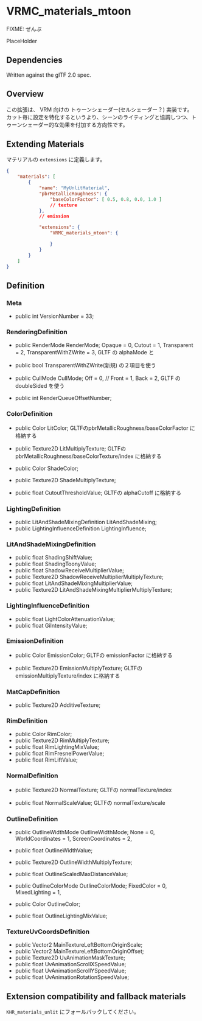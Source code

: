 # VRMC_materials_mtoon 

FIXME: ぜんぶ

PlaceHolder

## Dependencies

Written against the glTF 2.0 spec.

## Overview

この拡張は、 VRM 向けの トゥーンシェーダー(セルシェーダー？) 実装です。
カット毎に設定を特化するというより、シーンのライティングと協調しつつ、トゥーンシェーダー的な効果を付加する方向性です。

## Extending Materials

マテリアルの `extensions` に定義します。

```json
{
    "materials": [
        {
            "name": "MyUnlitMaterial",
            "pbrMetallicRoughness": {
                "baseColorFactor": [ 0.5, 0.8, 0.0, 1.0 ]
                // texture
            },
            // emission

            "extensions": {
                "VRMC_materials_mtoon": {

                }
            }
        }
    ]
}
```

## Definition

### Meta
* public int VersionNumber = 33;

### RenderingDefinition

* public RenderMode RenderMode;
        Opaque = 0,
        Cutout = 1,
        Transparent = 2,
        TransparentWithZWrite = 3,
GLTF の alphaMode と 

* public bool TransparentWithZWrite(新規) の２項目を使う

* public CullMode CullMode;
        Off = 0,
        // Front = 1,
        Back = 2,
GLTF の doubleSided を使う

* public int RenderQueueOffsetNumber;

### ColorDefinition

* public Color LitColor;
GLTFのpbrMetallicRoughness/baseColorFactor に格納する

* public Texture2D LitMultiplyTexture;
GLTFのpbrMetallicRoughness/baseColorTexture/index に格納する

* public Color ShadeColor;
* public Texture2D ShadeMultiplyTexture;

* public float CutoutThresholdValue;
GLTFの alphaCutoff に格納する    
    
### LightingDefinition
    
* public LitAndShadeMixingDefinition LitAndShadeMixing;
* public LightingInfluenceDefinition LightingInfluence;
    
### LitAndShadeMixingDefinition

* public float ShadingShiftValue;
* public float ShadingToonyValue;
* public float ShadowReceiveMultiplierValue;
* public Texture2D ShadowReceiveMultiplierMultiplyTexture;
* public float LitAndShadeMixingMultiplierValue;
* public Texture2D LitAndShadeMixingMultiplierMultiplyTexture;

### LightingInfluenceDefinition

* public float LightColorAttenuationValue;
* public float GiIntensityValue;

### EmissionDefinition

* public Color EmissionColor;
GLTFの emissionFactor に格納する

* public Texture2D EmissionMultiplyTexture;
GLTFの emissionMultiplyTexture/index に格納する

### MatCapDefinition

* public Texture2D AdditiveTexture;

### RimDefinition

* public Color RimColor;
* public Texture2D RimMultiplyTexture;
* public float RimLightingMixValue;
* public float RimFresnelPowerValue;
* public float RimLiftValue;

### NormalDefinition

* public Texture2D NormalTexture;
GLTFの normalTexture/index

* public float NormalScaleValue;
GLTFの normalTexture/scale

### OutlineDefinition

* public OutlineWidthMode OutlineWidthMode;
        None = 0,
        WorldCoordinates = 1,
        ScreenCoordinates = 2,

* public float OutlineWidthValue;
* public Texture2D OutlineWidthMultiplyTexture;
* public float OutlineScaledMaxDistanceValue;
* public OutlineColorMode OutlineColorMode;
        FixedColor = 0,
        MixedLighting = 1,

* public Color OutlineColor;
* public float OutlineLightingMixValue;

### TextureUvCoordsDefinition

* public Vector2 MainTextureLeftBottomOriginScale;
* public Vector2 MainTextureLeftBottomOriginOffset;
* public Texture2D UvAnimationMaskTexture;
* public float UvAnimationScrollXSpeedValue;
* public float UvAnimationScrollYSpeedValue;
* public float UvAnimationRotationSpeedValue;

## Extension compatibility and fallback materials

`KHR_materials_unlit` にフォールバックしてください。
